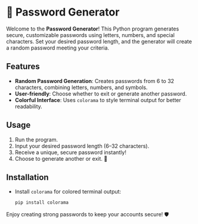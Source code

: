 # 🔐 Password Generator

Welcome to the **Password Generator**! This Python program generates secure, customizable passwords using letters, numbers, and special characters. Set your desired password length, and the generator will create a random password meeting your criteria.

## Features
- **Random Password Generation**: Creates passwords from 6 to 32 characters, combining letters, numbers, and symbols.
- **User-friendly**: Choose whether to exit or generate another password.
- **Colorful Interface**: Uses `colorama` to style terminal output for better readability.

## Usage
1. Run the program.
2. Input your desired password length (6–32 characters).
3. Receive a unique, secure password instantly!  
4. Choose to generate another or exit. 🚪

## Installation
- Install `colorama` for colored terminal output:
  ```bash
  pip install colorama
  ```

Enjoy creating strong passwords to keep your accounts secure! 🛡️

